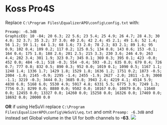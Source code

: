 # Koss Pro4S
Replace `C:\Program Files\EqualizerAPO\config\config.txt` with:
```
Preamp: -6.3dB
GraphicEQ: 10 -84; 20 6.3; 22 5.6; 23 5.4; 25 4.9; 26 4.7; 28 4.3; 30 4.0; 32 3.7; 35 3.2; 37 3.0; 40 2.6; 42 2.4; 45 2.1; 49 1.6; 52 1.4; 56 1.2; 59 1.1; 64 1.3; 68 1.6; 73 2.0; 78 2.3; 83 2.1; 89 1.6; 95 0.9; 102 0.4; 109 0.2; 117 0.2; 125 0.5; 134 0.8; 143 0.6; 153 -0.1; 164 0.4; 175 1.8; 188 2.6; 201 2.5; 215 3.3; 230 3.6; 246 4.9; 263 4.4; 282 3.4; 301 1.9; 323 0.7; 345 0.1; 369 0.3; 395 0.1; 423 -0.0; 452 0.0; 484 -0.1; 518 -0.3; 554 -0.4; 593 -0.2; 635 0.0; 679 0.4; 726 0.7; 777 0.8; 832 0.5; 890 0.3; 952 0.0; 1019 0.1; 1090 0.5; 1167 1.1; 1248 1.4; 1336 1.7; 1429 1.8; 1529 1.8; 1636 1.2; 1751 0.2; 1873 -0.5; 2004 -1.0; 2145 -0.9; 2295 -1.4; 2455 -1.9; 2627 -2.0; 2811 -1.9; 3008 -1.1; 3219 -0.3; 3444 0.3; 3685 0.8; 3943 2.4; 4219 4.1; 4514 5.9; 4830 6.0; 5168 6.0; 5530 4.9; 5917 4.8; 6331 5.5; 6775 3.9; 7249 1.3; 7756 0.3; 8299 0.0; 8880 0.0; 9502 0.0; 10167 0.0; 10879 0.0; 11640 0.0; 12455 0.0; 13327 0.0; 14260 0.0; 15258 0.0; 16326 0.0; 17469 0.0; 18692 0.0; 20000 0.0
```
**OR** if using HeSuVi replace `C:\Program Files\EqualizerAPO\config\HeSuVi\eq.txt` and omit `Preamp: -6.3dB` and instead set Global volume in the UI for both channels to **-63**.
![](https://raw.githubusercontent.com/jaakkopasanen/AutoEq/master/results/Sonoma%20Model%20One/innerfidelity/onear/Koss%20Pro4S/Koss%20Pro4S.png)